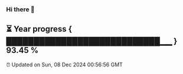 ### Hi there 👋
⏳ Year progress { ████████████████████████████▁▁ } 93.45 %
---
⏰ Updated on Sun, 08 Dec 2024 00:56:56 GMT

